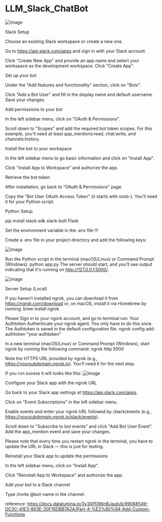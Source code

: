 # LLM_Slack_ChatBot

![image](https://github.com/wayne540500/LLM_Slack_ChatBot/assets/69573286/a8d70b76-f9f2-4cd8-b6fc-cb601494c290)


Slack Setup

Choose an existing Slack workspace or create a new one.

Go to https://api.slack.com/apps and sign in with your Slack account. 

Click "Create New App" and provide an app name and select your workspace as the development workspace. Click "Create App".

Set up your bot

Under the "Add features and functionality" section, click on "Bots". 

Click "Add a Bot User" and fill in the display name and default username. Save your changes.

Add permissions to your bot

In the left sidebar menu, click on "OAuth & Permissions". 

Scroll down to "Scopes" and add the required bot token scopes. For this example, you'll need at least app_mentions:read, chat:write, and channels:history.

Install the bot to your workspace

In the left sidebar menu to go basic information and click on "Install App". 

Click "Install App to Workspace" and authorize the app.

Retrieve the bot token

After installation, go back to “OAuth & Permissions" page. 

Copy the "Bot User OAuth Access Token" (it starts with xoxb-). You'll need it for your Python script.


Python Setup

pip install slack-sdk slack-bolt Flask

Set the environment variable in the .env file !!!

Create a .env file in your project directory and add the following keys:

![image](https://github.com/wayne540500/LLM_Slack_ChatBot/assets/69573286/e7996bd5-8ec9-439a-b246-3052d7223699)


Run the Python script in the terminal (macOS/Linux) or Command Prompt (Windows): python app.py The server should start, and you'll see output indicating that it's running on http://127.0.0.1:5000/.

![image](https://github.com/wayne540500/LLM_Slack_ChatBot/assets/69573286/09b2b851-c4e2-462e-bb86-fbe67996f433)


Server Setup (Local)

If you haven't installed ngrok, you can download it from https://ngrok.com/download or, on macOS, install it via Homebrew by running: brew install ngrok 

Please Sign in to your ngork account, and go to terminal run: Your Authtoken Authenticate your ngrok agent. You only have to do this once. The Authtoken is saved in the default configuration file.
ngrok config add-authtoken "your authtoken"

In a new terminal (macOS/Linux) or Command Prompt (Windows), start ngrok by running the following command: ngrok http 5000 

Note the HTTPS URL provided by ngrok (e.g., https://yoursubdomain.ngrok.io). You'll need it for the next step.

If you run sucess it will looks like this:
![image](https://github.com/wayne540500/LLM_Slack_ChatBot/assets/69573286/0aa24ab7-3947-4f48-9b83-9b6c756ee60f)



Configure your Slack app with the ngrok URL

Go back to your Slack app settings at https://api.slack.com/apps. 

Click on "Event Subscriptions" in the left sidebar menu.

Enable events and enter your ngrok URL followed by /slack/events (e.g., https://yoursubdomain.ngrok.io/slack/events).

Scroll down to "Subscribe to bot events" and click "Add Bot User Event". Add the app_mention event and save your changes.

Please note that every time you restart ngrok in the terminal, you have to update the URL in Slack — this is just for testing.


Reinstall your Slack app to update the permissions

In the left sidebar menu, click on "Install App". 

Click "Reinstall App to Workspace" and authorize the app.

Add your bot to a Slack channel

Type /invite @bot-name in the channel.




reference: https://docs.datalumina.io/3y3XPD66nBJaub/b/99068549-DC3C-41E3-863E-30F16DBB7A2A/Part-4-%E2%80%94-Add-Custom-Functions

